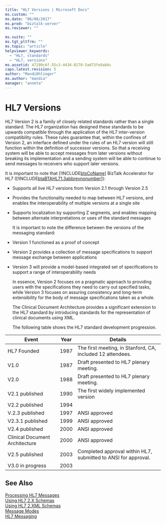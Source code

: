 ```yaml
---
title: "HL7 Versions | Microsoft Docs"
ms.custom: ""
ms.date: "06/08/2017"
ms.prod: "biztalk-server"
ms.reviewer: ""

ms.suite: ""
ms.tgt_pltfrm: ""
ms.topic: "article"
helpviewer_keywords: 
  - "HL7, standards"
  - "HL7, versions"
ms.assetid: 47299c6f-55c3-4434-8170-5ad73fe9a84c
caps.latest.revision: 5
author: "MandiOhlinger"
ms.author: "mandia"
manager: "anneta"
---
```

# HL7 Versions
HL7 Version 2 is a family of closely related standards rather than a single standard. The HL7 organization has designed these standards to be upwards compatible through the application of the HL7 inter-version compatibility rules. These rules guarantee that, within the confines of Version 2, an interface defined under the rules of an HL7 version will still function within the definition of successor versions. So that a receiving system will be able to accept messages from later versions without breaking its implementation and a sending system will be able to continue to send messages to receivers who support later versions.  
  
 It is important to note that [!INCLUDE[btsCoName](../../includes/btsconame-md.md)] BizTalk Accelerator for HL7 ([!INCLUDE[btaBTAHL71.3abbrevnonumber](../../includes/btabtahl71-3abbrevnonumber-md.md)]):  
  
- Supports all live HL7 versions from Version 2.1 through Version 2.5  
  
- Provides the functionality needed to map between HL7 versions, and enables the interoperability of multiple versions at a single site  
  
- Supports localization by supporting Z segments, and enables mapping between alternate interpretations or uses of the standard messages  
  
  It is important to note the difference between the versions of the messaging standard:  
  
- Version 1 functioned as a proof of concept  
  
- Version 2 provides a collection of message specifications to support message exchange between applications  
  
- Version 3 will provide a model-based integrated set of specifications to support a range of interoperability needs  
  
  In essence, Version 2 focuses on a pragmatic approach to providing users with the specifications they need to carry out specified tasks, while Version 3 focuses on assuring consistency and long-term extensibility for the body of message specifications taken as a whole.  
  
  The Clinical Document Architecture provides a significant extension to the HL7 standard by introducing standards for the representation of clinical documents using XML.  
  
  The following table shows the HL7 standard development progression.  
  
|Event|Year|Details|  
|-----------|----------|-------------|  
|HL7 Founded|1987|The first meeting, in Stanford, CA, included 12 attendees.|  
|V1.0|1987|Draft presented to HL7 plenary meeting.|  
|V2.0|1988|Draft presented to HL7 plenary meeting.|  
|V2.1 published|1990|The first widely implemented version|  
|V2.2 published|1994||  
|V.2.3 published|1997|ANSI approved|  
|V2.3.1 published|1999|ANSI approved|  
|V2.4 published|2000|ANSI approved|  
|Clinical Document Architecture|2000|ANSI approved|  
|V2.5 published|2003|Completed approval within HL7, submitted to ANSI for approval.|  
|V3.0 in progress|2003||  
  
## See Also  
 [Processing HL7 Messages](../../adapters-and-accelerators/accelerator-hl7/processing-hl7-messages.md)   
 [Using HL7 2.X Schemas](../../adapters-and-accelerators/accelerator-hl7/using-hl7-2-x-schemas.md)   
 [Using HL7 2.XML Schemas](../../adapters-and-accelerators/accelerator-hl7/using-hl7-2-xml-schemas.md)   
 [Message Modes](../../adapters-and-accelerators/accelerator-hl7/message-modes.md)   
 [HL7 Messaging](../../adapters-and-accelerators/accelerator-hl7/hl7-messaging.md)